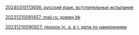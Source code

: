 
                                                                                                                                                                                                                                                                                                                                                                                                                                                                                                                                                                                                                                                                                                                                                                                                                                                                                                                                                                                                                                                                                                                                                                                                                                                                        [20240310113656: русский язык: вступительные испытания](/ru/3/20240310113656.html)

[20231210091457: mail.ru: домен bk](/ru/2/20231210091457.html)

[20231210090927: пророк (с. а. в.): дела по намерениям](/ru/1/20231210090927.html)

